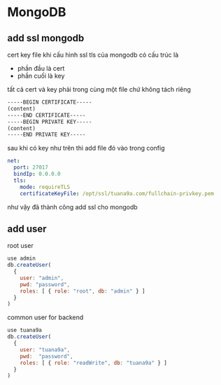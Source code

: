 # MongoDB

## add ssl mongodb

cert key file khi cấu hình ssl tls của mongodb có cấu trúc là

- phần đầu là cert
- phần cuối là key

tất cả cert và key phải trong cùng một file chứ không tách riêng

```txt
-----BEGIN CERTIFICATE-----
(content)
-----END CERTIFICATE-----
-----BEGIN PRIVATE KEY-----
(content)
-----END PRIVATE KEY-----
```

sau khi có key như trên thì add file đó vào trong config

```yaml
net:
  port: 27017
  bindIp: 0.0.0.0
  tls:
    mode: requireTLS
    certificateKeyFile: /opt/ssl/tuana9a.com/fullchain-privkey.pem
```

như vậy đã thành công add ssl cho mongodb

## add user

root user

```js
use admin
db.createUser(
  {
    user: "admin",
    pwd: "password",
    roles: [ { role: "root", db: "admin" } ]
  }
)
```

common user for backend

```js
use tuana9a
db.createUser(
  {
    user: "tuana9a",
    pwd:  "password",
    roles: [ { role: "readWrite", db: "tuana9a" } ]
  }
)
```
